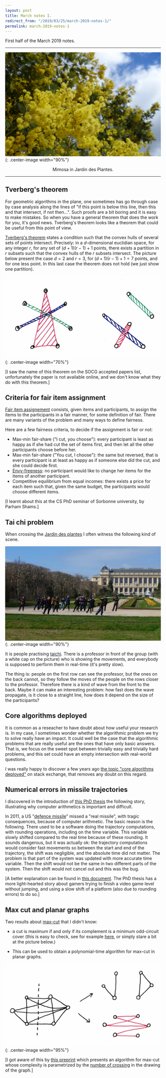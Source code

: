 ```yaml
---
layout: post
title: March notes I.
redirect_from: "/2019/03/25/march-2019-notes-1/"
permalink: march-2019-notes-1
---
```


First half of the March 2019 notes.

---
![](assets/mimosa-2.JPG){: .center-image width="90%"}
<p align="center">Mimosa in Jardin des Plantes.</p>

---

## Tverberg's theorem

For geometric algorithms in the plane, one sometimes has go through case by case 
analysis along the lines of "if this point is below this line, then this and 
that intersect, if not then...". 
Such proofs are a bit boring and it is easy to make mistakes. 
So when you have a general theorem that does the work for you, it's good news. 
Tverberg's theorem looks like a theorem that could be useful from this point of 
view. 

[Tverberg's theorem](https://en.wikipedia.org/wiki/Tverberg%27s_theorem) states 
a condition such that the convex hulls of several sets of points intersect. 
Precisely: in a $d$-dimensional euclidian space, for any integer $r$, for any 
set of $(d+1)(r-1)+1$ points, there exists a partition in $r$ subsets such that 
the convex hulls of the $r$ subsets intersect. 
The picture below present the case $d=2$ and $r=3$, for $(d+1)(r-1)+1=7$ points, 
and for one less point. 
In this last case the theorem does not hold (we just show one partition). 

![](assets/tverberg.png){: .center-image width="70%"}

[I saw the name of this theorem on the SOCG accepted papers list, unfortunately
the paper is not available online, and we don't know what they do with this 
theorem.]

## Criteria for fair item assignment

[Fair item assignement](https://en.wikipedia.org/wiki/Fair_item_assignment) 
consists, given items and participants, to assign the items to the participants 
in a fair manner, for some definition of fair. There are many variants of the 
problem and many ways to define fairness. 

Here are a few fairness criteria, to decide if the assignment is fair or not:

* Max-min fair-share ("I cut, you choose"): every participant is least as happy 
as if she had cut the set of items first, and then let all the other 
participants choose before her.
* Max-min fair-share ("You cut, I choose"): the same but reversed, that is every
participant is at least as happy as if someone else did the cut, and she could 
decide first.
* [Envy-freeness](https://en.wikipedia.org/wiki/Envy-freeness): 
no participant would like to change her items for the items of 
another participant.
* Competitive equilibrium from equal incomes: there exists a price for each item
such that, given the same budget, the participants would choose different items.

[I learnt about this at the CS PhD seminar of Sorbonne university, by Parham 
Shams.]

## Tai chi problem 

When crossing the 
[Jardin des plantes](https://en.wikipedia.org/wiki/Jardin_des_plantes) 
I often witness the following kind of scene.

![](assets/taichi.JPG){: .center-image width="90%"}

It is people practising [taichi](https://en.wikipedia.org/wiki/Tai_chi). 
There is a professor in front of the group (with a white cap on the picture)
who is showing the movements, and everybody is supposed to perform them in 
real-time (it's pretty slow).

The thing is: people on the first row can see the professor, but the ones on the 
back cannot, so they follow the moves of the people on the rows closer to the 
professor. Therefore there is a kind of wave from the front to the back. 
Maybe it can make an interesting problem: how fast does the wave propagate, is 
it close to a straight line, how does it depend on the size of the participants?

## Core algorithms deployed

It is common as a reseacher to have doubt about how useful your research is. 
In my case, I sometimes wonder whether the algorithmic problem we try to solve 
really have an impact. 
It could well be the case that the algorithmic problems that 
are really useful are the ones that have only basic answers.
That is, we focus on the sweet spot between trivially easy and trivially hard 
problems, and this set could have an empty intersection with real-world 
questions.

I was really happy to discover a few years ago 
[the topic "core algorithms deployed"](https://cstheory.stackexchange.com/questions/19759/core-algorithms-deployed)
on stack exchange,
that removes any doubt on this regard.

## Numerical errors in missile trajectories

I discovered in the introduction of
[this  PhD thesis](https://www.lri.fr/~melquion/doc/19-hdr.pdf) the following 
story, illustrating why computer arithmetics is important and difficult. 

In 2011, a US "[defence missile](https://en.wikipedia.org/wiki/Missile_defense)" 
missed a "real missile", with tragic consequences, 
because of computer arithmetic. 
The basic reason is the following. 
There used to be a software doing the trajectory computations, with rounding 
operations, including on the time variable. This  variable slowly shifted 
compared to the real time because of these rounding. 
It sounds dangerous, but it was actually ok: 
the trajectory computations would consider fast movements 
so between the start and end of the trajectory, the shift was negligible, and 
the absolute time did not matter. The problem is that part of the system was 
updated with more accurate time variable. Then the shift would not be the same 
in two different parts of the system. Then the shift would not cancel out and 
this was the bug.  

[A better explanation can be found in 
[this document](http://www-users.math.umn.edu/~arnold/disasters/Patriot-dharan-skeel-siam.pdf).
The PhD thesis has a more light-hearted story about gamers trying to finish a 
video game level without jumping, and using a slow shift of a platform 
(also due to rounding errors) to do so.]


## Max cut and planar graphs

Two results about [max-cut](https://en.wikipedia.org/wiki/Maximum_cut) that I 
didn't know:

* a cut is maximum if and only if its complement is a minimum odd-circuit cover 
(this is easy to check, see for example 
[here](https://web.engr.oregonstate.edu/~glencora/wiki/uploads/planar-max-cut.pdf),
or simply stare a bit at the picture below.)

* This can be used to obtain a polynomial-time algorithm for max-cut in planar 
graphs.

![](assets/maxcut.png){: .center-image width="95%"}

[I got aware of this by
[this preprint](https://arxiv.org/abs/1903.06061)
which presents an algorithm for max-cut whose complexity is parametrized by the 
[number of crossing](https://en.wikipedia.org/wiki/Crossing_number_(graph_theory)) 
in the drawing of the graph.]

